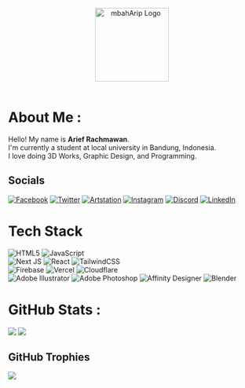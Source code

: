 <p align="center" style="display:flex; flex-direction:column; justify-content:center; align-items:center;">
    <img src="https://mbaharip-nextjs.vercel.app/_next/image?url=%2Fmain.svg&w=1080&q=75" alt="mbahArip Logo" height="150px"><br>
</p>  

# About Me :
Hello! My name is **Arief Rachmawan**.  
I'm currently a student at local university in Bandung, Indonesia.  
I love doing 3D Works, Graphic Design, and Programming.

## Socials
[![Facebook](https://img.shields.io/badge/Facebook-%231877F2.svg?style=for-the-badge&logo=Facebook&logoColor=white)](https://facebook.com/mbaharip07) [![Twitter](https://img.shields.io/badge/Twitter-%231DA1F2.svg?style=for-the-badge&logo=Twitter&logoColor=white)](https://twitter.com/mbaharip_) [![Artstation](https://img.shields.io/badge/Artstation-%2313AFF0.svg?style=for-the-badge&logo=Artstation&logoColor=white)](https://instagram.com/mbaharip_) [![Instagram](https://img.shields.io/badge/Instagram-%23E4405F.svg?style=for-the-badge&logo=Instagram&logoColor=white)](https://instagram.com/mbaharip_) [![Discord](https://img.shields.io/badge/Discord-%237289DA.svg?style=for-the-badge&logo=discord&logoColor=white)](https://discord.com/users/652155604172931102) [![LinkedIn](https://img.shields.io/badge/LinkedIn-%230077B5.svg?style=for-the-badge&logo=linkedin&logoColor=white)](https://linkedin.com/in/mbaharip) 

# Tech Stack
![HTML5](https://img.shields.io/badge/html5-%23E34F26.svg?style=for-the-badge&logo=html5&logoColor=white) ![JavaScript](https://img.shields.io/badge/javascript-%23323330.svg?style=for-the-badge&logo=javascript&logoColor=%23F7DF1E)  
![Next JS](https://img.shields.io/badge/Next-black?style=for-the-badge&logo=next.js&logoColor=white) ![React](https://img.shields.io/badge/react-%2320232a.svg?style=for-the-badge&logo=react&logoColor=%2361DAFB) ![TailwindCSS](https://img.shields.io/badge/tailwindcss-%2338B2AC.svg?style=for-the-badge&logo=tailwind-css&logoColor=white)  
![Firebase](https://img.shields.io/badge/firebase-%23039BE5.svg?style=for-the-badge&logo=firebase) ![Vercel](https://img.shields.io/badge/vercel-%23000000.svg?style=for-the-badge&logo=vercel&logoColor=white) ![Cloudflare](https://img.shields.io/badge/Cloudflare-F38020?style=for-the-badge&logo=Cloudflare&logoColor=white)  
![Adobe Illustrator](https://img.shields.io/badge/adobeillustrator-%23FF9A00.svg?style=for-the-badge&logo=adobeillustrator&logoColor=white) ![Adobe Photoshop](https://img.shields.io/badge/adobephotoshop-%2331A8FF.svg?style=for-the-badge&logo=adobephotoshop&logoColor=white) ![Affinity Designer](https://img.shields.io/badge/affinitydesginer-%231B72BE.svg?style=for-the-badge&logo=affinity-designer&logoColor=white) ![Blender](https://img.shields.io/badge/blender-%23F5792A.svg?style=for-the-badge&logo=blender&logoColor=white)
# GitHub Stats :
![](https://github-readme-stats.vercel.app/api?username=mbaharip&theme=tokyonight&hide_border=true&include_all_commits=false&count_private=true)
![](https://github-readme-stats.vercel.app/api/top-langs/?username=mbaharip&theme=tokyonight&hide_border=true&include_all_commits=false&count_private=true&layout=compact)
<!-- ![](https://github-readme-streak-stats.herokuapp.com/?user=mbaharip&theme=tokyonight&hide_border=true) -->

## GitHub Trophies
![](https://github-profile-trophy.vercel.app/?username=mbaharip&theme=tokyonight&no-frame=true&no-bg=true&margin-w=4)

<!--
## You can help me by Donating
[![PayPal](https://img.shields.io/badge/PayPal-00457C?style=for-the-badge&logo=paypal&logoColor=white)](https://paypal.me/kanoon48modification)
-->
